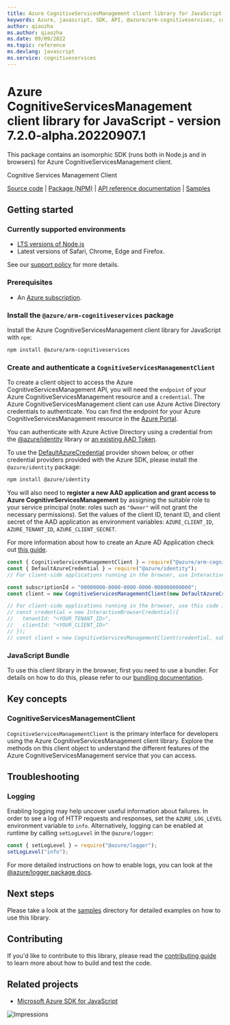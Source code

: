 ```yaml
---
title: Azure CognitiveServicesManagement client library for JavaScript
keywords: Azure, javascript, SDK, API, @azure/arm-cognitiveservices, cognitiveservices
author: qiaozha
ms.author: qiaozha
ms.date: 09/09/2022
ms.topic: reference
ms.devlang: javascript
ms.service: cognitiveservices
---
```

# Azure CognitiveServicesManagement client library for JavaScript - version 7.2.0-alpha.20220907.1 


This package contains an isomorphic SDK (runs both in Node.js and in browsers) for Azure CognitiveServicesManagement client.

Cognitive Services Management Client

[Source code](https://github.com/Azure/azure-sdk-for-js/tree/main/sdk/cognitiveservices/arm-cognitiveservices) |
[Package (NPM)](https://www.npmjs.com/package/@azure/arm-cognitiveservices) |
[API reference documentation](/javascript/api/@azure/arm-cognitiveservices) |
[Samples](https://github.com/Azure-Samples/azure-samples-js-management)

## Getting started

### Currently supported environments

- [LTS versions of Node.js](https://nodejs.org/about/releases/)
- Latest versions of Safari, Chrome, Edge and Firefox.

See our [support policy](https://github.com/Azure/azure-sdk-for-js/blob/main/SUPPORT.md) for more details.

### Prerequisites

- An [Azure subscription][azure_sub].

### Install the `@azure/arm-cognitiveservices` package

Install the Azure CognitiveServicesManagement client library for JavaScript with `npm`:

```bash
npm install @azure/arm-cognitiveservices
```

### Create and authenticate a `CognitiveServicesManagementClient`

To create a client object to access the Azure CognitiveServicesManagement API, you will need the `endpoint` of your Azure CognitiveServicesManagement resource and a `credential`. The Azure CognitiveServicesManagement client can use Azure Active Directory credentials to authenticate.
You can find the endpoint for your Azure CognitiveServicesManagement resource in the [Azure Portal][azure_portal].

You can authenticate with Azure Active Directory using a credential from the [@azure/identity][azure_identity] library or [an existing AAD Token](https://github.com/Azure/azure-sdk-for-js/blob/master/sdk/identity/identity/samples/AzureIdentityExamples.md#authenticating-with-a-pre-fetched-access-token).

To use the [DefaultAzureCredential][defaultazurecredential] provider shown below, or other credential providers provided with the Azure SDK, please install the `@azure/identity` package:

```bash
npm install @azure/identity
```

You will also need to **register a new AAD application and grant access to Azure CognitiveServicesManagement** by assigning the suitable role to your service principal (note: roles such as `"Owner"` will not grant the necessary permissions).
Set the values of the client ID, tenant ID, and client secret of the AAD application as environment variables: `AZURE_CLIENT_ID`, `AZURE_TENANT_ID`, `AZURE_CLIENT_SECRET`.

For more information about how to create an Azure AD Application check out [this guide](/azure/active-directory/develop/howto-create-service-principal-portal).

```javascript
const { CognitiveServicesManagementClient } = require("@azure/arm-cognitiveservices");
const { DefaultAzureCredential } = require("@azure/identity");
// For client-side applications running in the browser, use InteractiveBrowserCredential instead of DefaultAzureCredential. See https://aka.ms/azsdk/js/identity/examples for more details.

const subscriptionId = "00000000-0000-0000-0000-000000000000";
const client = new CognitiveServicesManagementClient(new DefaultAzureCredential(), subscriptionId);

// For client-side applications running in the browser, use this code instead:
// const credential = new InteractiveBrowserCredential({
//   tenantId: "<YOUR_TENANT_ID>",
//   clientId: "<YOUR_CLIENT_ID>"
// });
// const client = new CognitiveServicesManagementClient(credential, subscriptionId);
```


### JavaScript Bundle
To use this client library in the browser, first you need to use a bundler. For details on how to do this, please refer to our [bundling documentation](https://aka.ms/AzureSDKBundling).

## Key concepts

### CognitiveServicesManagementClient

`CognitiveServicesManagementClient` is the primary interface for developers using the Azure CognitiveServicesManagement client library. Explore the methods on this client object to understand the different features of the Azure CognitiveServicesManagement service that you can access.

## Troubleshooting

### Logging

Enabling logging may help uncover useful information about failures. In order to see a log of HTTP requests and responses, set the `AZURE_LOG_LEVEL` environment variable to `info`. Alternatively, logging can be enabled at runtime by calling `setLogLevel` in the `@azure/logger`:

```javascript
const { setLogLevel } = require("@azure/logger");
setLogLevel("info");
```

For more detailed instructions on how to enable logs, you can look at the [@azure/logger package docs](https://github.com/Azure/azure-sdk-for-js/tree/main/sdk/core/logger).

## Next steps

Please take a look at the [samples](https://github.com/Azure-Samples/azure-samples-js-management) directory for detailed examples on how to use this library.

## Contributing

If you'd like to contribute to this library, please read the [contributing guide](https://github.com/Azure/azure-sdk-for-js/blob/main/CONTRIBUTING.md) to learn more about how to build and test the code.

## Related projects

- [Microsoft Azure SDK for JavaScript](https://github.com/Azure/azure-sdk-for-js)

![Impressions](https://azure-sdk-impressions.azurewebsites.net/api/impressions/azure-sdk-for-js%2Fsdk%2Fcognitiveservices%2Farm-cognitiveservices%2FREADME.png)

[azure_cli]: /cli/azure
[azure_sub]: https://azure.microsoft.com/free/
[azure_sub]: https://azure.microsoft.com/free/
[azure_portal]: https://portal.azure.com
[azure_identity]: https://github.com/Azure/azure-sdk-for-js/tree/main/sdk/identity/identity
[defaultazurecredential]: https://github.com/Azure/azure-sdk-for-js/tree/main/sdk/identity/identity#defaultazurecredential

